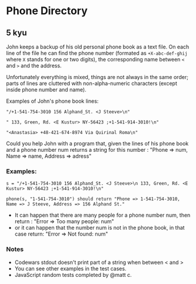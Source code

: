 # Phone Directory
## 5 kyu

John keeps a backup of his old personal phone book as a text file. On each line of the file he can find the phone number (formated as ```+X-abc-def-ghij``` where ```X``` stands for one or two digits), the corresponding name between ```<``` and ```>``` and the address.

Unfortunately everything is mixed, things are not always in the same order; parts of lines are cluttered with non-alpha-numeric characters (except inside phone number and name).

Examples of John's phone book lines:
```
"/+1-541-754-3010 156 Alphand_St. <J Steeve>\n"

" 133, Green, Rd. <E Kustur> NY-56423 ;+1-541-914-3010!\n"

"<Anastasia> +48-421-674-8974 Via Quirinal Roma\n"
```

Could you help John with a program that, given the lines of his phone book and a phone number num returns a string for this number : "Phone => num, Name => name, Address => adress"

### Examples:
```
s = "/+1-541-754-3010 156 Alphand_St. <J Steeve>\n 133, Green, Rd. <E Kustur> NY-56423 ;+1-541-914-3010!\n"

phone(s, "1-541-754-3010") should return "Phone => 1-541-754-3010, Name => J Steeve, Address => 156 Alphand St."
```

- It can happen that there are many people for a phone number num, then return : "Error => Too many people: num"
- or it can happen that the number num is not in the phone book, in that case return: "Error => Not found: num"

### Notes

- Codewars stdout doesn't print part of a string when between < and >
- You can see other examples in the test cases.
- JavaScript random tests completed by @matt c.


